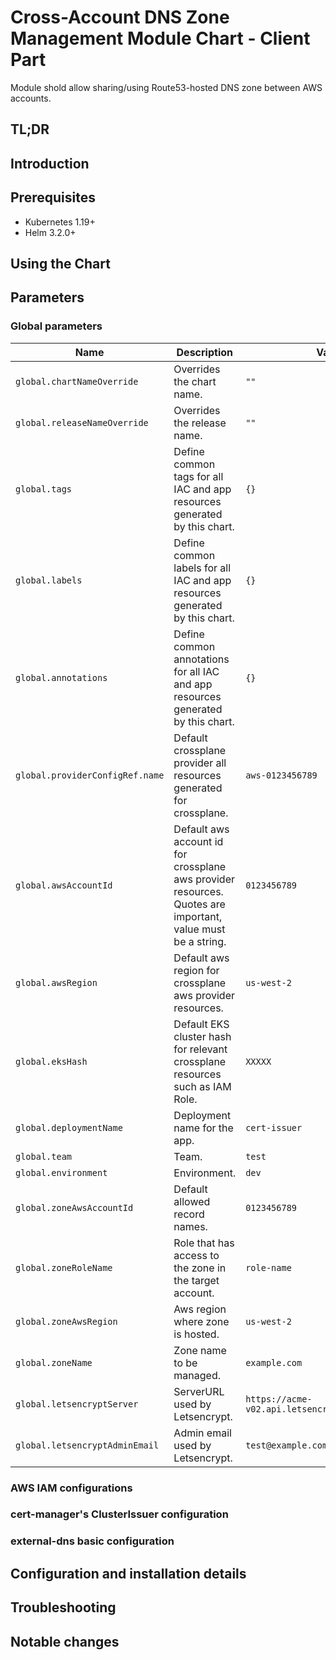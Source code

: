 # Cross-Account DNS Zone Management Module Chart - Client Part

Module shold allow sharing/using Route53-hosted DNS zone between AWS accounts.

## TL;DR

## Introduction

## Prerequisites

- Kubernetes 1.19+
- Helm 3.2.0+

## Using the Chart

## Parameters

### Global parameters

| Name                            | Description                                                                                                 | Value                                            |
| ------------------------------- | ----------------------------------------------------------------------------------------------------------- | ------------------------------------------------ |
| `global.chartNameOverride`      | Overrides the chart name.                                                                                   | `""`                                             |
| `global.releaseNameOverride`    | Overrides the release name.                                                                                 | `""`                                             |
| `global.tags`                   | Define common tags for all IAC and app resources generated by this chart.                                   | `{}`                                             |
| `global.labels`                 | Define common labels for all IAC and app resources generated by this chart.                                 | `{}`                                             |
| `global.annotations`            | Define common annotations for all IAC and app resources generated by this chart.                            | `{}`                                             |
| `global.providerConfigRef.name` | Default crossplane provider all resources generated for crossplane.                                         | `aws-0123456789`                                 |
| `global.awsAccountId`           | Default aws account id for crossplane aws provider resources. Quotes are important, value must be a string. | `0123456789`                                     |
| `global.awsRegion`              | Default aws region for crossplane aws provider resources.                                                   | `us-west-2`                                      |
| `global.eksHash`                | Default EKS cluster hash for relevant crossplane resources such as IAM Role.                                | `XXXXX`                                          |
| `global.deploymentName`         | Deployment name for the app.                                                                                | `cert-issuer`                                    |
| `global.team`                   | Team.                                                                                                       | `test`                                           |
| `global.environment`            | Environment.                                                                                                | `dev`                                            |
| `global.zoneAwsAccountId`       | Default allowed record names.                                                                               | `0123456789`                                     |
| `global.zoneRoleName`           | Role that has access to the zone in the target account.                                                     | `role-name`                                      |
| `global.zoneAwsRegion`          | Aws region where zone is hosted.                                                                            | `us-west-2`                                      |
| `global.zoneName`               | Zone name to be managed.                                                                                    | `example.com`                                    |
| `global.letsencryptServer`      | ServerURL used by Letsencrypt.                                                                              | `https://acme-v02.api.letsencrypt.org/directory` |
| `global.letsencryptAdminEmail`  | Admin email used by Letsencrypt.                                                                            | `test@example.com`                               |


### AWS IAM configurations




### cert-manager's ClusterIssuer configuration




### external-dns basic configuration








## Configuration and installation details


## Troubleshooting


## Notable changes
